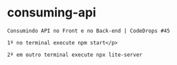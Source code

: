 # consuming-api

    Consumindo API no Front e no Back-end | CodeDrops #45
    
    1º no terminal execute npm start</p>
    
    2º em outro terminal execute npx lite-server
    
